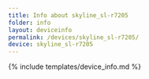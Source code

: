 ```yaml
---
title: Info about skyline_sl-r7205
folder: info
layout: deviceinfo
permalink: /devices/skyline_sl-r7205/
device: skyline_sl-r7205
---
```

{% include templates/device_info.md %}
